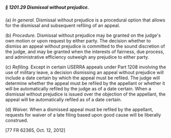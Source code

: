 ##### § 1201.29 Dismissal without prejudice. #####

(a) *In general.* Dismissal without prejudice is a procedural option that allows for the dismissal and subsequent refiling of an appeal.

(b) *Procedure.* Dismissal without prejudice may be granted on the judge's own motion or upon request by either party. The decision whether to dismiss an appeal without prejudice is committed to the sound discretion of the judge, and may be granted when the interests of fairness, due process, and administrative efficiency outweigh any prejudice to either party.

(c) *Refiling.* Except in certain USERRA appeals under Part 1208 involving the use of military leave, a decision dismissing an appeal without prejudice will include a date certain by which the appeal must be refiled. The judge will determine whether the appeal must be refiled by the appellant or whether it will be automatically refiled by the judge as of a date certain. When a dismissal without prejudice is issued over the objection of the appellant, the appeal will be automatically refiled as of a date certain.

(d) *Waiver.* When a dismissed appeal must be refiled by the appellant, requests for waiver of a late filing based upon good cause will be liberally construed.

[77 FR 62365, Oct. 12, 2012]